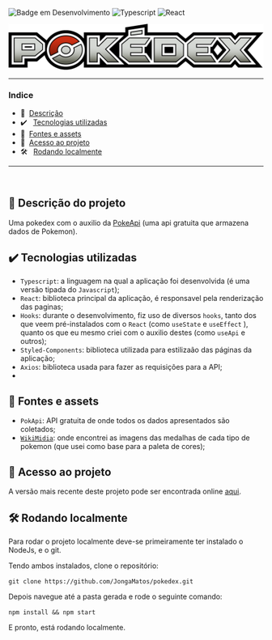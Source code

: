
![Badge em Desenvolvimento](http://img.shields.io/static/v1?label=STATUS&message=EM%20DESENVOLVIMENTO&color=yellow&style=for-the-badge)
![Typescript](http://img.shields.io/static/v1?label=Typescript&message=4.5.5&color=3178C6&style=for-the-badge)
![React](http://img.shields.io/static/v1?label=React&message=17.0.2&color=61DAF9&style=for-the-badge)


![Pokedex-logo](./src/assets/pokedex-banner.png)

---

### Indice

* 📄&nbsp; [Descrição](#descrição)
* ✔️ &nbsp; [Tecnologias utilizadas](#tecnologia)
* 📖&nbsp; [Fontes e assets](#fontes)
* 📁&nbsp; [Acesso ao projeto](#acesso)
* 🛠️ &nbsp; [Rodando localmente](#local)


---




<br/>
<span id="descrição">

## 📄   Descrição do projeto 

Uma pokedex com o auxilio da [PokeApi](https://pokeapi.co/) (uma api gratuita que armazena dados de Pokemon).

<span id="tecnologia">

## ✔️   Tecnologias utilizadas 
- `Typescript`: a linguagem na qual a aplicação foi desenvolvida (é uma versão tipada do `Javascript`);
- `React`: biblioteca principal da aplicação, é responsavel pela renderização das paginas;
- `Hooks`: durante o desenvolvimento, fiz uso de diversos `hooks`, tanto dos que veem pré-instalados com o `React` (como `useState` e `useEffect` ), quanto os que eu mesmo criei com o auxilio destes (como `useApi` e outros);
- `Styled-Components`: biblioteca utilizada para estilizaão das páginas da aplicação;
- `Axios`: biblioteca usada para fazer as requisições para a API;
- 
<span id="fontes">

## 📖  Fontes e assets

- `PokApi`: API gratuita de onde todos os dados apresentados são coletados;
- [`WikiMidia`](https://commons.wikimedia.org/wiki/Category:Pok%C3%A9mon_types_icons): onde encontrei as imagens das medalhas de cada tipo de pokemon (que usei como base para a paleta de cores);
  
<span id="acesso">


## 📁  Acesso ao projeto
A versão mais recente deste projeto pode ser encontrada online [aqui](https://jongamatos.github.io/pokedex/#/).

<span id="local">


## 🛠️  Rodando localmente 
Para rodar o projeto localmente deve-se primeiramente ter instalado o NodeJs, e o git.


Tendo ambos instalados, clone o repositório:
```
git clone https://github.com/JongaMatos/pokedex.git
```
Depois navegue até a pasta gerada e rode o seguinte comando:

```
npm install && npm start
```
E pronto, está rodando localmente.













